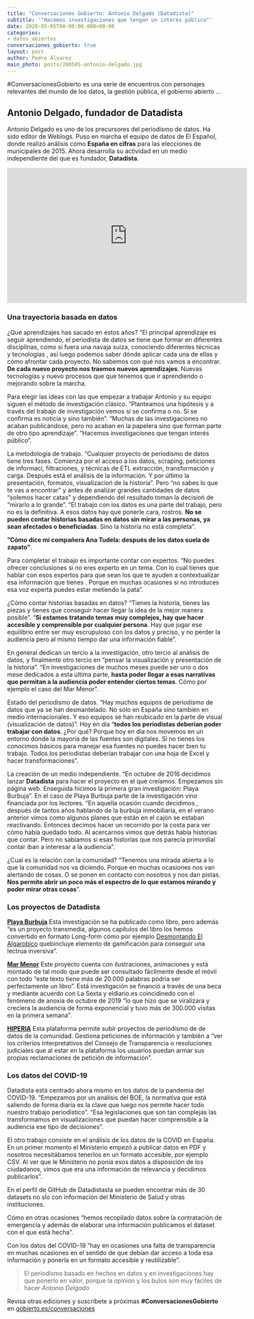 ```yaml
---
title: "Conversaciones Gobierto: Antonio Delgado (Datadista)"
subtitle: '"Hacemos investigaciones que tengan un interés público"'
date: 2020-05-05T00:00:00.000+00:00
categories:
- datos_abiertos
conversaciones_gobierto: true
layout: post
author: Pedro Álvarez
main_photo: posts/200505-antonio-delgado.jpg
---
```


#ConversacionesGobierto es una serie de encuentros con personajes relevantes del mundo de los datos, la gestión pública, el gobierno abierto ...

## Antonio Delgado, fundador de Datadista

Antonio Delgado es uno de los precursores del periodismo de datos. Ha sido editor de Weblogs. Puso en marcha el equipo de datos de El Español, donde realizó análisis cómo **España en cifras** para las elecciones de municipales de 2015. Ahora desarrolla su actividad en un medio independiente del que es fundador, **Datadista**.

<div class="video_wrapper bigger">
<iframe width="560" height="315" src="https://www.youtube.com/embed/9vdLytpZ-Bc" frameborder="0" allow="accelerometer; autoplay; encrypted-media; gyroscope; picture-in-picture" allowfullscreen></iframe>
</div>

### Una trayectoria basada en datos

¿Qué aprendizajes has sacado en estos años? “El principal aprendizaje es seguir aprendiendo, el periodista de datos se tiene que formar en diferentes disciplinas, como si fuera una navaja suiza, conociendo diferentes técnicas y tecnologías , así luego podemos saber dónde aplicar cada una de ellas y cómo afrontar cada proyecto. No sabemos con qué nos vamos a encontrar. **De cada nuevo proyecto nos traemos nuevos aprendizajes**. Nuevas tecnologías y nuevo procesos que que tenemos que ir aprendiendo o mejorando sobre la marcha.

Para elegir las ideas con las que empezar a trabajar Antonio y su equipo siguen el método de investigación clásico. “Planteamos una hipótesis y a través del trabajo de investigación vemos si se confirma o no. Si se confirma es noticia y sino también”. “Muchas de las investigaciones no acaban publicándose, pero no acaban en la papelera sino que forman parte de otro tipo aprendizaje”. “Hacemos investigaciones que tengan interés público”.

La metodología de trabajo. “Cualquier proyecto de periodismo de datos tiene tres fases. Comienza por el acceso a los datos, scraping, peticiones de informaci, filtraciones, y técnicas de ETL extracción, transformación y carga. Después está el análisis de la información. Y por último la presentación, formatos, visualizacioń de la historia”. Pero “no sabes lo que te vas a encontrar” y antes de analizar grandes cantidades de datos “solemos hacer catas” y dependiendo del resultado toman la decisioń de “mirarlo a lo grande”. “El trabajo con los datos es una parte del trabajo, pero no es la definitiva. A esos datos hay que ponerle cara, rostros. **No se pueden contar historias basadas en datos sin mirar a las personas, ya sean afectados o beneficiadas**. Sino la historia no está completa”. 

**”Cómo dice mi compañera Ana Tudela: después de los datos suela de zapato”**.

Para completar el trabajo es importante contar con expertos. “No puedes ofrecer conclusiones si no eres experto en un tema. Con lo cual tienes que hablar con esos expertos para que sean los que te ayuden a contextualizar esa información que tienes . Porque en muchas ocasiones si no introduces esa voz experta puedes estar metiendo la pata”.

¿Cómo contar historias basadas en datos? “Tienes la historia, tienes las piezas y tienes que conseguir hacer llegar la idea de la mejor manera posible”. “**Si estamos tratando temas muy complejos, hay que hacer accesible y comprensible por cualquier persona**. Hay que jugar ese equilibrio entre ser muy escrupuloso con los datos y preciso, y no perder la audiencia pero al mismo tiempo dar una información fiable”.

En general dedican un tercio a la investigación, otro tercio al análisis de datos, y finalmente otro tercio en “pensar la visualización y presentación de la historia”. “En investigaciones de muchos meses puede ser uno o dos mese dedicados a esta última parte, **hasta poder llegar a esas narrativas que permitan a la audiencia poder entender ciertos temas**. Cómo por ejemplo el caso del Mar Menor”.

Estado del periodismo de datos. “Hay muchos equipos de periodismo de datos que ya se han desmantelado. No sólo en España sino también en medio internacionales. Y eso equipos se han reubicado en la  parte de visual (visualización de datos)”.  Hoy en día “**todos los periodistas deberían poder trabajar con datos**. ¿Por qué? Porque hoy en día nos movemos en un entorno donde la mayoría de las fuentes son digitales. Si no tienes los conocimos básicos para manejar esa fuentes no puedes hacer bien tu trabajo. Todos los periodistas deberían trabajar con una hoja de Excel y hacer transformaciones”. 

La creación de un medio independiente. “En octubre de 2016 decidimos lanzar **Datadista** para hacer el proyecto en el que creíamos. Empezamos sin página web. Enseguida hicimos la primera gran investigación: Playa Burbuja”. En el caso de Playa Burbuja parte de la investigación vino financiada por los lectores. “En aquella ocasión cuando decidimos , después de tantos años hablando de la burbuja inmobiliaria, en el verano anterior vimos como algunos planes que están en el cajón se estaban reactivando. Entonces decimos hacer un recorrido por la costa para ver cómo había quedado todo. Al acercarnos vimos que detrás había historias que contar. Pero no sabíamos si esas historias que nos parecía primordial contar iban a interesar a la audiencia”.

¿Cual es la relación con la comunidad? “Tenemos una mirada abierta a lo que la comunidad nos va diciendo. Porque en muchas ocasiones nos van alertando de cosas. O se ponen en contacto con nosotros y nos dan pistas. **Nos permite abrir un poco más el espectro de lo que estamos mirando y poder mirar otras cosas**”. 


### Los proyectos de Datadista

**[Playa Burbuja](https://datadista.com/playa-burbuja/preguntas-respuestas/)**
Esta investigación se ha publicado como libro, pero además “es un proyecto transmedia, algunos capítulos del libro los hemos convertido en formato Long-form cómo por ejemplo [Desmontando El Algarobíco](https://datadista.com/playa-burbuja/desmontando-algarrobico/) quebincluye elemento de gamificación para conseguir una lectrua inversiva”.

**[Mar Menor](https://datadista.com/medioambiente/desastre-mar-menor/)**
Este proyecto cuenta con ilustraciones, animaciones y está montado de tal modo que puede ser consultado fácilmente desde el móvil con todo “este texto tiene más de 20.000 palabras podría ser perfectamente un libro”. Está investigación se financió a través de una beca y mediante acuerdo con La Sexta y eldiario.es coincidinedo con el fenómeno de anoxia de octubre de 2019 “lo que hizo que se viralizara y creciera la audiencia de forma exponencial y tuvo más de 300.000 visitas en la primera semana”.

**[HIPERIA](https://hiperia.datadista.com/)**
Esta plataforma permite subir proyectos de periodismo de de datos de la comunidad. Gestiona peticiones de información y también a “ver los criterios interpretativos del Consejo de Transparencia o resoluciones judiciales que al estar en la plataforma los usuarios puedan armar sus propias reclamaciones de petición de información”.


### Los datos del COVID-19

Datadista está centrado ahora mismo en los datos de la pandemia del COVID-19. “Empezamos por un análisis del BOE, la normativa que está saliendo de forma diaria es la clave que luego nos permite hacer todo nuestro trabajo periodístico”. “Esa legislaciones que son tan complejas las transformamos en visualizaciones que puedan hacer comprensible a la audiencia ese tipo de decisiones”.

El otro trabajo consiste en el análisis de los datos de la COVID en España. En un primer momento el Ministerio empezó a publicar datos en PDF y nosotros necesitábamos tenerlos en un formato accesible, por ejemplo CSV. Al ver que le Ministerio no ponía esos datos a disposición de los ciudadanos, vimos que era una información de relevancia y decidimos publicarlos”.

En el perfil de GitHub de Datadistasta se pueden encontrar más de 30 datasets no sĺo con información del Ministerio de Salud y otras instituciones.

Cómo en otras ocasiones “hemos recopilado datos sobre la contratación de emergencia y además de elaborar una información publicamos el dataset con el que está hecha”.

Con los datos del COVID-19 “hay en ocasiones una falta de transparencia en muchas ocasiones en el sentido de que debían dar acceso a toda esa información y ponerla en un formato accesible y reutilizable”.

<blockquote class="quote">
  El periodismo basado en hechos en datos y en investigaciones hay que ponerlo en valor, porque la opinión y los bulos son muy fáciles de hacer
  <cite>Antonio Delgado</cite>
</blockquote>

Revisa otras ediciones y suscríbete a próximas **#ConversacionesGobierto** en [gobierto.es/conversaciones](https://gobierto.es/conversaciones/)